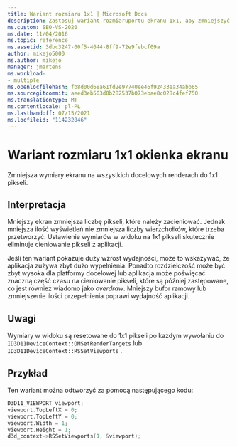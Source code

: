 ```yaml
---
title: Wariant rozmiaru 1x1 | Microsoft Docs
description: Zastosuj wariant rozmiaruportu ekranu 1x1, aby zmniejszyć wymiaryportu ekranu na wszystkich docelowych renderach do 1x1 pikseli.
ms.custom: SEO-VS-2020
ms.date: 11/04/2016
ms.topic: reference
ms.assetid: 3dbc3247-00f5-4644-8ff9-72e9febcf09a
author: mikejo5000
ms.author: mikejo
manager: jmartens
ms.workload:
- multiple
ms.openlocfilehash: fb8d00d68a61fd2e97740ee46f92433ea34abb65
ms.sourcegitcommit: aeed3eb503d0b282537b073ebae8c028c4fef750
ms.translationtype: MT
ms.contentlocale: pl-PL
ms.lasthandoff: 07/15/2021
ms.locfileid: "114232846"
---
```

# <a name="1x1-viewport-size-variant"></a>Wariant rozmiaru 1x1 okienka ekranu
Zmniejsza wymiary ekranu na wszystkich docelowych renderach do 1x1 pikseli.

## <a name="interpretation"></a>Interpretacja
 Mniejszy ekran zmniejsza liczbę pikseli, które należy zacieniować. Jednak mniejsza ilość wyświetleń nie zmniejsza liczby wierzchołków, które trzeba przetworzyć. Ustawienie wymiarów w widoku na 1x1 pikseli skutecznie eliminuje cieniowanie pikseli z aplikacji.

 Jeśli ten wariant pokazuje duży wzrost wydajności, może to wskazywać, że aplikacja zużywa zbyt dużo wypełnienia. Ponadto rozdzielczość może być zbyt wysoka dla platformy docelowej lub aplikacja może poświęcać znaczną część czasu na cieniowanie pikseli, które są później zastępowane, co jest również wiadomo jako *overdraw*. Mniejszy bufor ramowy lub zmniejszenie ilości przepełnienia poprawi wydajność aplikacji.

## <a name="remarks"></a>Uwagi
 Wymiary w widoku są resetowane do 1x1 pikseli po każdym wywołaniu do `ID3D11DeviceContext::OMSetRenderTargets` lub `ID3D11DeviceContext::RSSetViewports` .

## <a name="example"></a>Przykład
 Ten wariant można odtworzyć za pomocą następującego kodu:

```cpp
D3D11_VIEWPORT viewport;
viewport.TopLeftX = 0;
viewport.TopLeftY = 0;
viewport.Width = 1;
viewport.Height = 1;
d3d_context->RSSetViewports(1, &viewport);
```
